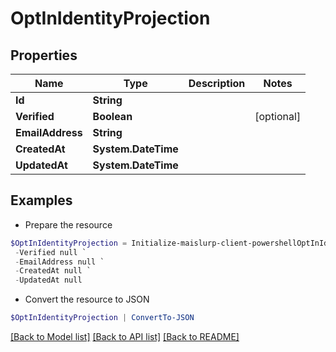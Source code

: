 # OptInIdentityProjection
## Properties

Name | Type | Description | Notes
------------ | ------------- | ------------- | -------------
**Id** | **String** |  | 
**Verified** | **Boolean** |  | [optional] 
**EmailAddress** | **String** |  | 
**CreatedAt** | **System.DateTime** |  | 
**UpdatedAt** | **System.DateTime** |  | 

## Examples

- Prepare the resource
```powershell
$OptInIdentityProjection = Initialize-maislurp-client-powershellOptInIdentityProjection  -Id null `
 -Verified null `
 -EmailAddress null `
 -CreatedAt null `
 -UpdatedAt null
```

- Convert the resource to JSON
```powershell
$OptInIdentityProjection | ConvertTo-JSON
```

[[Back to Model list]](../README#documentation-for-models) [[Back to API list]](../README#documentation-for-api-endpoints) [[Back to README]](../README)

